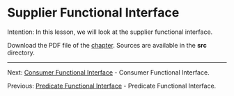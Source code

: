 # Supplier Functional Interface

Intention: In this lesson, we will look at the supplier functional interface.

Download the PDF file of the [chapter](chapter_5.pdf). Sources are available in the <b>src</b> directory. 

<hr>

Next: [Consumer Functional Interface](chapter_6.md "Consumer Functional Interface") - Consumer Functional Interface.

Previous: [Predicate Functional Interface](chapter_4.md "Predicate Functional Interface") - Predicate Functional Interface.